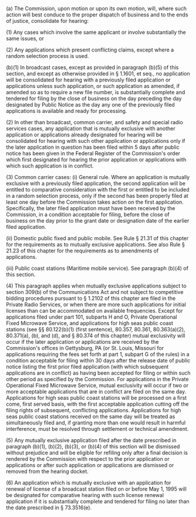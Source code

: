 (a) The Commission, upon motion or upon its own motion, will, where such action will best conduce to the proper dispatch of business and to the ends of justice, consolidate for hearing:

(1) Any cases which involve the same applicant or involve substantially the same issues, or

(2) Any applications which present conflicting claims, except where a random selection process is used.

(b)(1) In broadcast cases, except as provided in paragraph (b)(5) of this section, and except as otherwise provided in § 1.1601, et seq., no application will be consolidated for hearing with a previously filed application or applications unless such application, or such application as amended, if amended so as to require a new file number, is substantially complete and tendered for filing by the close of business on the day preceding the day designated by Public Notice as the day any one of the previously filed applications is available and ready for processing.

(2) In other than broadcast, common carrier, and safety and special radio services cases, any application that is mutually exclusive with another application or applications already designated for hearing will be consolidated for hearing with such other application or applications only if the later application in question has been filed within 5 days after public notice has been given in the Federal Register of the Commission's order which first designated for hearing the prior application or applications with which such application is in conflict.

(3) Common carrier cases: (i) General rule. Where an application is mutually exclusive with a previously filed application, the second application will be entitled to comparative consideration with the first or entitled to be included in a random selection process, only if the second has been properly filed at least one day before the Commission takes action on the first application. Specifically, the later filed application must have been received by the Commission, in a condition acceptable for filing, before the close of business on the day prior to the grant date or designation date of the earlier filed application.

(ii) Domestic public fixed and public mobile. See Rule § 21.31 of this chapter for the requirements as to mutually exclusive applications. See also Rule § 21.23 of this chapter for the requirements as to amendments of applications.

(iii) Public coast stations (Maritime mobile service). See paragraph (b)(4) of this section.

(4) This paragraph applies when mutually exclusive applications subject to section 309(b) of the Communications Act and not subject to competitive bidding procedures pursuant to § 1.2102 of this chapter are filed in the Private Radio Services, or when there are more such applications for initial licenses than can be accommodated on available frequencies. Except for applications filed under part 101, subparts H and O, Private Operational Fixed Microwave Service, and applications for high seas public coast stations (see §§ 80.122(b)(1) (first sentence), 80.357, 80.361, 80.363(a)(2), 80.371(a), (b), and (d), and § 80.374 of this chapter) mutual exclusivity will occur if the later application or applications are received by the Commission's offices in Gettysburg, PA (or St. Louis, Missouri for applications requiring the fees set forth at part 1, subpart G of the rules) in a condition acceptable for filing within 30 days after the release date of public notice listing the first prior filed application (with which subsequent applications are in conflict) as having been accepted for filing or within such other period as specified by the Commission. For applications in the Private Operational Fixed Microwave Service, mutual exclusivity will occur if two or more acceptable applications that are in conflict are filed on the same day. Applications for high seas public coast stations will be processed on a first come, first served basis, with the first acceptable application cutting off the filing rights of subsequent, conflicting applications. Applications for high seas public coast stations received on the same day will be treated as simultaneously filed and, if granting more than one would result in harmful interference, must be resolved through settlement or technical amendment.

(5) Any mutually exclusive application filed after the date prescribed in paragraph (b)(1), (b)(2), (b)(3), or (b)(4) of this section will be dismissed without prejudice and will be eligible for refiling only after a final decision is rendered by the Commission with respect to the prior application or applications or after such application or applications are dismissed or removed from the hearing docket.

(6) An application which is mutually exclusive with an application for renewal of license of a broadcast station filed on or before May 1, 1995 will be designated for comparative hearing with such license renewal application if it is substantially complete and tendered for filing no later than the date prescribed in § 73.3516(e).

